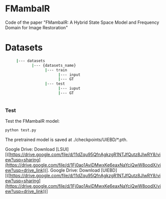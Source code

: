 # FMambaIR
Code of the paper "FMambaIR: A Hybrid State Space Model and Frequency Domain for Image Restoration"
# Datasets
 ```sh
      |--- datasets
             |--- {datasets_name}
                   |--- train
                         |--- input
                         |--- GT
                   |--- test
                         |--- iuput
                         |--- GT
                   
   ```
### Test

   Test the FMambaIR model:
   
   ```sh
   python test.py 
   ```
   
   The pretrained model is saved at ./checkpoints/UIEBD/*.pth.

Google Drive: Download [LSUI][([https://drive.google.com/file/d/11dZqu95QfnAgkzgR1NTJfQutz8JlwRY8/view?usp=sharing](https://drive.google.com/file/d/1Fj0ao1AviDMwxKe6eaxNaYciQwW8oodX/view?usp=drive_link))].
Google Drive: Download [UIEBD][([https://drive.google.com/file/d/11dZqu95QfnAgkzgR1NTJfQutz8JlwRY8/view?usp=sharing](https://drive.google.com/file/d/1Fj0ao1AviDMwxKe6eaxNaYciQwW8oodX/view?usp=drive_link))]
